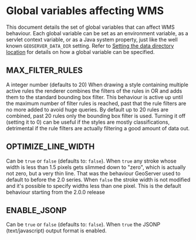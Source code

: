 # Global variables affecting WMS

This document details the set of global variables that can affect WMS behaviour. Each global variable can be set as an environment variable, as a servlet context variable, or as a Java system property, just like the well known `GEOSERVER_DATA_DIR` setting. Refer to [Setting the data directory location](../../datadirectory/setting.md) for details on how a global variable can be specified.

## MAX_FILTER_RULES

A integer number (defaults to 20) When drawing a style containing multiple active rules the renderer combines the filters of the rules in OR and adds them to the standard bounding box filter. This behaviour is active up until the maximum number of filter rules is reached, past that the rule filters are no more added to avoid huge queries. By default up to 20 rules are combined, past 20 rules only the bounding box filter is used. Turning it off (setting it to 0) can be useful if the styles are mostly classifications, detrimental if the rule filters are actually filtering a good amount of data out.

## OPTIMIZE_LINE_WIDTH

Can be `true` or `false` (defaults to: `false`). When `true` any stroke whose width is less than 1.5 pixels gets slimmed down to "zero", which is actually not zero, but a very thin line. That was the behaviour GeoServer used to default to before the 2.0 series. When `false` the stroke width is not modified and it's possible to specify widths less than one pixel. This is the default behaviour starting from the 2.0.0 release

## ENABLE_JSONP

Can be `true` or `false` (defaults to: `false`). When `true` the JSONP (text/javascript) output format is enabled.
